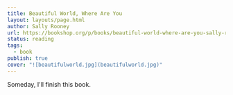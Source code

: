 ```yaml
---
title: Beautiful World, Where Are You
layout: layouts/page.html
author: Sally Rooney
url: https://bookshop.org/p/books/beautiful-world-where-are-you-sally-rooney/18811941?ean=9781250859044
status: reading
tags:
  - book
publish: true
cover: "![beautifulworld.jpg](beautifulworld.jpg)"
---
```

Someday, I'll finish this book.